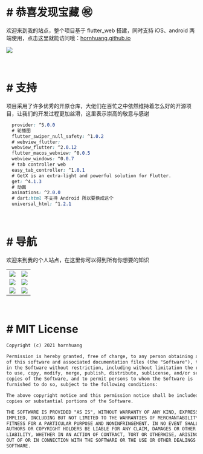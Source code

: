 # # 恭喜发现宝藏 ㊗️

欢迎来到我的站点，整个项目基于 flutter_web 搭建，同时支持 iOS、android 两端使用，点击这里就能访问哦：[hornhuang.github.io](https://hornhuang.github.io/#/?pg=index&)

![](https://github.com/hornhuang/PictureRepository/blob/master/hornhuang_github_io/hornhuang_github_io_bac.png)

</br>
  
# # 支持
  
项目采用了许多优秀的开原仓库，大佬们在百忙之中依然维持着怎么好的开源项目，让我们的开发过程更加丝滑，这里表示崇高的敬意与感谢
  
```css
  provider: ^5.0.0
  # 轮播图
  flutter_swiper_null_safety: ^1.0.2
  # webview_flutter:
  webview_flutter: ^2.0.12
  flutter_macos_webview: ^0.0.5
  webview_windows: ^0.0.7
  # tab controller web
  easy_tab_controller: ^1.0.1
  # GetX is an extra-light and powerful solution for Flutter.
  get: ^4.1.3
  # 动画
  animations: ^2.0.0
  # dart:html 不支持 Android 所以要换成这个
  universal_html: ^1.2.1
```

</br>

# # 导航

欢迎来到我的个人站点，在这里你可以得到所有你想要的知识

<table>
  <tr>
    <td><img src="https://github.com/hornhuang/PictureRepository/blob/master/hornhuang_github_io/hornhuang_github_io_bac_0.gif"></td>
    <td><img src="https://github.com/hornhuang/PictureRepository/blob/master/hornhuang_github_io/hornhuang_github_io_bac_1.gif"></td>
  </tr>
  <tr>
    <td><img src="https://github.com/hornhuang/PictureRepository/blob/master/hornhuang_github_io/hornhuang_github_io_bac_2.gif"></td>
    <td><img src="https://github.com/hornhuang/PictureRepository/blob/master/hornhuang_github_io/hornhuang_github_io_bac_3.gif"></td>
  </tr>
  <tr>
    <td><img src="https://github.com/hornhuang/PictureRepository/blob/master/hornhuang_github_io/hornhuang_github_io_bac_4.gif"></td>
    <td><img src="https://github.com/hornhuang/PictureRepository/blob/master/hornhuang_github_io/hornhuang_github_io_bac_5.gif"></td
  </tr>
</table>

</br>
  
# # MIT License

```html
Copyright (c) 2021 hornhuang

Permission is hereby granted, free of charge, to any person obtaining a copy
of this software and associated documentation files (the "Software"), to deal
in the Software without restriction, including without limitation the rights
to use, copy, modify, merge, publish, distribute, sublicense, and/or sell
copies of the Software, and to permit persons to whom the Software is
furnished to do so, subject to the following conditions:

The above copyright notice and this permission notice shall be included in all
copies or substantial portions of the Software.

THE SOFTWARE IS PROVIDED "AS IS", WITHOUT WARRANTY OF ANY KIND, EXPRESS OR
IMPLIED, INCLUDING BUT NOT LIMITED TO THE WARRANTIES OF MERCHANTABILITY,
FITNESS FOR A PARTICULAR PURPOSE AND NONINFRINGEMENT. IN NO EVENT SHALL THE
AUTHORS OR COPYRIGHT HOLDERS BE LIABLE FOR ANY CLAIM, DAMAGES OR OTHER
LIABILITY, WHETHER IN AN ACTION OF CONTRACT, TORT OR OTHERWISE, ARISING FROM,
OUT OF OR IN CONNECTION WITH THE SOFTWARE OR THE USE OR OTHER DEALINGS IN THE
SOFTWARE.
```
